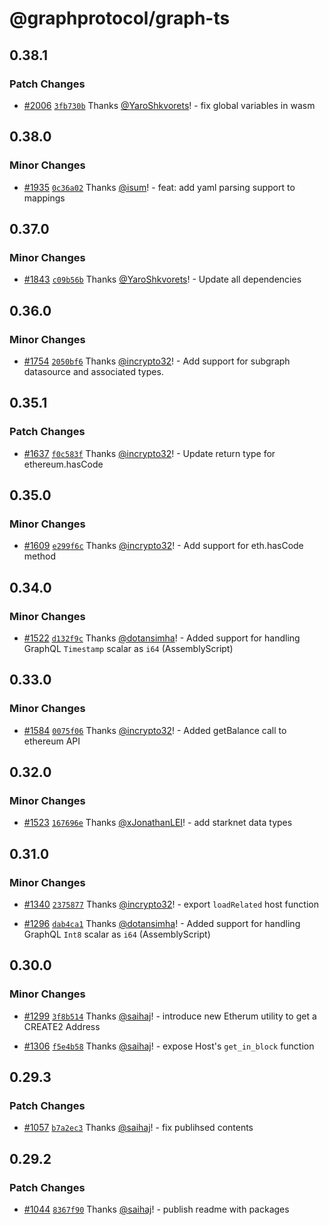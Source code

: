 # @graphprotocol/graph-ts

## 0.38.1

### Patch Changes

- [#2006](https://github.com/graphprotocol/graph-tooling/pull/2006) [`3fb730b`](https://github.com/graphprotocol/graph-tooling/commit/3fb730bdaf331f48519e1d9fdea91d2a68f29fc9) Thanks [@YaroShkvorets](https://github.com/YaroShkvorets)! - fix global variables in wasm

## 0.38.0

### Minor Changes

- [#1935](https://github.com/graphprotocol/graph-tooling/pull/1935) [`0c36a02`](https://github.com/graphprotocol/graph-tooling/commit/0c36a024e0516bbf883ae62b8312dba3d9945f04) Thanks [@isum](https://github.com/isum)! - feat: add yaml parsing support to mappings

## 0.37.0

### Minor Changes

- [#1843](https://github.com/graphprotocol/graph-tooling/pull/1843)
  [`c09b56b`](https://github.com/graphprotocol/graph-tooling/commit/c09b56b093f23c80aa5d217b2fd56fccac061145)
  Thanks [@YaroShkvorets](https://github.com/YaroShkvorets)! - Update all dependencies

## 0.36.0

### Minor Changes

- [#1754](https://github.com/graphprotocol/graph-tooling/pull/1754)
  [`2050bf6`](https://github.com/graphprotocol/graph-tooling/commit/2050bf6259c19bd86a7446410c7e124dfaddf4cd)
  Thanks [@incrypto32](https://github.com/incrypto32)! - Add support for subgraph datasource and
  associated types.

## 0.35.1

### Patch Changes

- [#1637](https://github.com/graphprotocol/graph-tooling/pull/1637)
  [`f0c583f`](https://github.com/graphprotocol/graph-tooling/commit/f0c583f00c90e917d87b707b5b7a892ad0da916f)
  Thanks [@incrypto32](https://github.com/incrypto32)! - Update return type for ethereum.hasCode

## 0.35.0

### Minor Changes

- [#1609](https://github.com/graphprotocol/graph-tooling/pull/1609)
  [`e299f6c`](https://github.com/graphprotocol/graph-tooling/commit/e299f6ce5cf1ad74cab993f6df3feb7ca9993254)
  Thanks [@incrypto32](https://github.com/incrypto32)! - Add support for eth.hasCode method

## 0.34.0

### Minor Changes

- [#1522](https://github.com/graphprotocol/graph-tooling/pull/1522)
  [`d132f9c`](https://github.com/graphprotocol/graph-tooling/commit/d132f9c9f6ea5283e40a8d913f3abefe5a8ad5f8)
  Thanks [@dotansimha](https://github.com/dotansimha)! - Added support for handling GraphQL
  `Timestamp` scalar as `i64` (AssemblyScript)

## 0.33.0

### Minor Changes

- [#1584](https://github.com/graphprotocol/graph-tooling/pull/1584)
  [`0075f06`](https://github.com/graphprotocol/graph-tooling/commit/0075f06ddaa6d37606e42e1c12d11d19674d00ad)
  Thanks [@incrypto32](https://github.com/incrypto32)! - Added getBalance call to ethereum API

## 0.32.0

### Minor Changes

- [#1523](https://github.com/graphprotocol/graph-tooling/pull/1523)
  [`167696e`](https://github.com/graphprotocol/graph-tooling/commit/167696eb611db0da27a6cf92a7390e72c74672ca)
  Thanks [@xJonathanLEI](https://github.com/xJonathanLEI)! - add starknet data types

## 0.31.0

### Minor Changes

- [#1340](https://github.com/graphprotocol/graph-tooling/pull/1340)
  [`2375877`](https://github.com/graphprotocol/graph-tooling/commit/23758774b33b5b7c6934f57a3e137870205ca6f0)
  Thanks [@incrypto32](https://github.com/incrypto32)! - export `loadRelated` host function

- [#1296](https://github.com/graphprotocol/graph-tooling/pull/1296)
  [`dab4ca1`](https://github.com/graphprotocol/graph-tooling/commit/dab4ca1f5df7dcd0928bbaa20304f41d23b20ced)
  Thanks [@dotansimha](https://github.com/dotansimha)! - Added support for handling GraphQL `Int8`
  scalar as `i64` (AssemblyScript)

## 0.30.0

### Minor Changes

- [#1299](https://github.com/graphprotocol/graph-tooling/pull/1299)
  [`3f8b514`](https://github.com/graphprotocol/graph-tooling/commit/3f8b51440db281e69879be7d91d79cd43e45fe86)
  Thanks [@saihaj](https://github.com/saihaj)! - introduce new Etherum utility to get a CREATE2
  Address

- [#1306](https://github.com/graphprotocol/graph-tooling/pull/1306)
  [`f5e4b58`](https://github.com/graphprotocol/graph-tooling/commit/f5e4b58989edc5f3bb8211f1b912449e77832de8)
  Thanks [@saihaj](https://github.com/saihaj)! - expose Host's `get_in_block` function

## 0.29.3

### Patch Changes

- [#1057](https://github.com/graphprotocol/graph-tooling/pull/1057)
  [`b7a2ec3`](https://github.com/graphprotocol/graph-tooling/commit/b7a2ec3e9e2206142236f892e2314118d410ac93)
  Thanks [@saihaj](https://github.com/saihaj)! - fix publihsed contents

## 0.29.2

### Patch Changes

- [#1044](https://github.com/graphprotocol/graph-tooling/pull/1044)
  [`8367f90`](https://github.com/graphprotocol/graph-tooling/commit/8367f90167172181870c1a7fe5b3e84d2c5aeb2c)
  Thanks [@saihaj](https://github.com/saihaj)! - publish readme with packages
